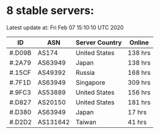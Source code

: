# 8 stable servers:

Latest update at: Fri Feb 07 15:10:10 UTC 2020

| ID | ASN | Server Country | Online |
| -- | --- | -------------- | ------ |
| #.D09B | AS174 | United States | 138 hrs |
| #.2A79 | AS63949 | Japan | 138 hrs |
| #.15CF | AS49392 | Russia | 168 hrs |
| #.7F1D | AS63949 | Singapore | 309 hrs |
| #.9FC3 | AS53889 | United States | 156 hrs |
| #.D827 | AS20150 | United States | 181 hrs |
| #.D380 | AS63949 | Japan | 17 hrs |
| #.D2D2 | AS131642 | Taiwan | 41 hrs |

